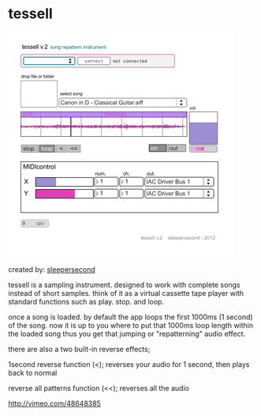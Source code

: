 # tessell

![](app-tessell-tessel_15-47-56.png)

created by: [sleepersecond](https://sites.google.com/site/sleepersecond)

tessell is a sampling instrument. designed to work with complete songs instead of short samples. think of it as a virtual cassette tape player with standard functions such as play. stop. and loop.

once a song is loaded. by default the app loops the first 1000ms (1 second) of the song. now it is up to you where to put that 1000ms loop length within the loaded song thus you get that jumping or "repatterning" audio effect. 

there are also a two built-in reverse effects;

1second reverse function (<); reverses your audio for 1 second, then plays back to normal 

reverse all patterns function (<<); reverses all the audio

http://vimeo.com/48648385